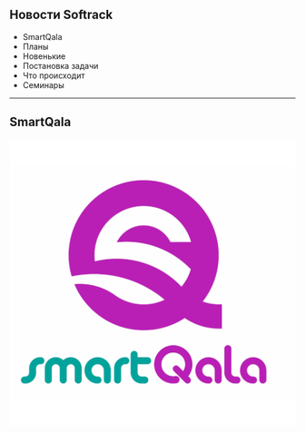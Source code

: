 ## Новости Softrack

- SmartQala
- Планы
- Новенькие
- Постановка задачи
- Что происходит
- Семинары

---

## SmartQala

![Logo](sq_logo_named.png)
